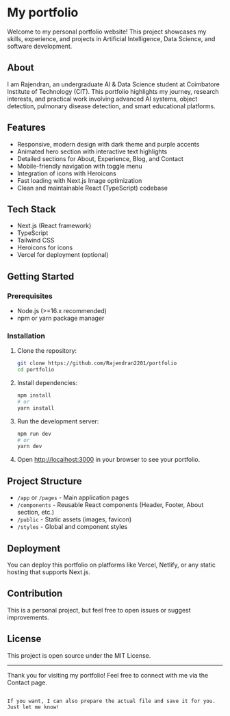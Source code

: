 # My portfolio

Welcome to my personal portfolio website! This project showcases my skills, experience, and projects in Artificial Intelligence, Data Science, and software development.

## About

I am Rajendran, an undergraduate AI & Data Science student at Coimbatore Institute of Technology (CIT). This portfolio highlights my journey, research interests, and practical work involving advanced AI systems, object detection, pulmonary disease detection, and smart educational platforms.

## Features

- Responsive, modern design with dark theme and purple accents
- Animated hero section with interactive text highlights
- Detailed sections for About, Experience, Blog, and Contact
- Mobile-friendly navigation with toggle menu
- Integration of icons with Heroicons
- Fast loading with Next.js Image optimization
- Clean and maintainable React (TypeScript) codebase

## Tech Stack

- Next.js (React framework)
- TypeScript
- Tailwind CSS
- Heroicons for icons
- Vercel for deployment (optional)

## Getting Started

### Prerequisites

- Node.js (>=16.x recommended)
- npm or yarn package manager

### Installation

1. Clone the repository:

   ```bash
   git clone https://github.com/Rajendran2201/portfolio
   cd portfolio
   ```

2. Install dependencies:

   ```bash
   npm install
   # or
   yarn install
   ```

3. Run the development server:

   ```bash
   npm run dev
   # or
   yarn dev
   ```

4. Open [http://localhost:3000](http://localhost:3000) in your browser to see your portfolio.

## Project Structure

* `/app` or `/pages` - Main application pages
* `/components` - Reusable React components (Header, Footer, About section, etc.)
* `/public` - Static assets (images, favicon)
* `/styles` - Global and component styles

## Deployment

You can deploy this portfolio on platforms like Vercel, Netlify, or any static hosting that supports Next.js.

## Contribution

This is a personal project, but feel free to open issues or suggest improvements.

## License

This project is open source under the MIT License.

---

Thank you for visiting my portfolio! Feel free to connect with me via the Contact page.

```

If you want, I can also prepare the actual file and save it for you. Just let me know!
```
